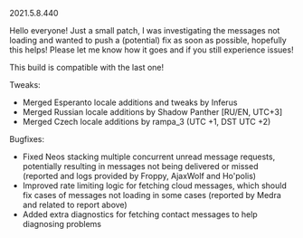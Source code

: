 2021.5.8.440

Hello everyone! Just a small patch, I was investigating the messages not loading and wanted to push a (potential) fix as soon as possible, hopefully this helps! Please let me know how it goes and if you still experience issues!

This build is compatible with the last one!

Tweaks:
- Merged Esperanto locale additions and tweaks by Inferus
- Merged Russian locale additions by Shadow Panther [RU/EN, UTC+3]
- Merged Czech locale additions by rampa_3 (UTC +1, DST UTC +2)

Bugfixes:
- Fixed Neos stacking multiple concurrent unread message requests, potentially resulting in messages not being delivered or missed (reported and logs provided by Froppy, AjaxWolf and Ho'polis)
- Improved rate limiting logic for fetching cloud messages, which should fix cases of messages not loading in some cases (reported by Medra and related to report above)
- Added extra diagnostics for fetching contact messages to help diagnosing problems